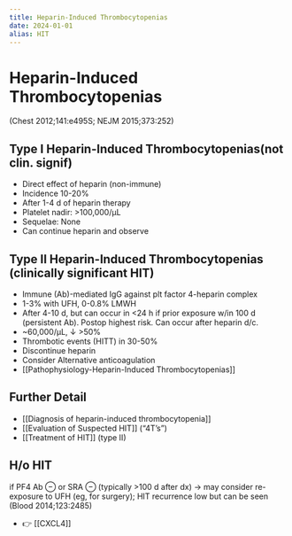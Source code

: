 ```yaml
---
title: Heparin-Induced Thrombocytopenias
date: 2024-01-01
alias: HIT
---
```


# Heparin-Induced Thrombocytopenias

(Chest 2012;141:e495S; NEJM 2015;373:252)

## Type I Heparin-Induced Thrombocytopenias(not clin. signif)

- Direct effect of heparin (non-immune)
- Incidence 10-20%
- After 1-4 d of heparin therapy
- Platelet nadir: >100,000/µL
- Sequelae: None
- Can continue heparin and observe

## Type II Heparin-Induced Thrombocytopenias (clinically significant HIT)

- Immune (Ab)-mediated IgG against plt factor 4-heparin complex
- 1-3% with UFH, 0-0.8% LMWH
- After 4-10 d, but can occur in <24 h if prior exposure w/in 100 d (persistent Ab). Postop highest risk. Can occur after heparin d/c.
- ~60,000/µL, ↓ >50%
- Thrombotic events (HITT) in 30-50%
- Discontinue heparin
- Consider Alternative anticoagulation
- [[Pathophysiology-Heparin-Induced Thrombocytopenias]]

## Further Detail

- [[Diagnosis of heparin-induced thrombocytopenia]]
- [[Evaluation of Suspected HIT]] (“4T’s”)
- [[Treatment of HIT]] (type II)

## H/o HIT

if PF4 Ab ⊖ or SRA ⊖ (typically >100 d after dx) → may consider re-exposure to UFH (eg, for surgery); HIT recurrence low but can be seen (Blood 2014;123:2485)

- 👉 [[CXCL4]]
